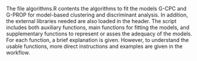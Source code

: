 The file algorithms.R contents the algorithms to fit the models G-CPC and G-PROP for model-based clustering and discriminant analysis. In addition, the external libraries needed are also loaded in the header. The script includes both auxiliary functions, main functions for fitting the models, and supplementary functions to represent or asses the adequacy of the models. For each function, a brief explanation is given. However, to understand the usable functions, more direct instructions and examples are given in the workflow. 
